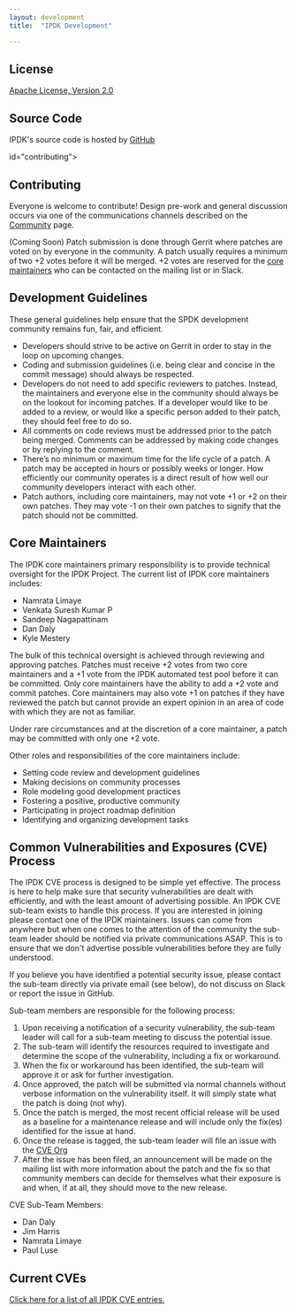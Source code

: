 ```yaml
---
layout: development
title:  "IPDK Development"

---
```


<a id="license"></a>
## License

<a href="https://www.apache.org/licenses/LICENSE-2.0"> Apache License, Version 2.0 </a>

<a id="source_code"></a>
## Source Code

IPDK's source code is hosted by [GitHub](https://github.com/ipdk-io)

id="contributing"></a>
## Contributing

Everyone is welcome to contribute! Design pre-work and general discussion occurs via one of the
communications channels described on the [Community](/community/) page.

(Coming Soon) Patch submission is done through Gerrit where patches are voted on by everyone in the community.
A patch usually requires a minimum of two +2 votes before it will be merged. +2 votes are reserved for
the [core maintainers](#core) who can be contacted on the mailing list or in Slack.

<a id="guidelines"></a>
## Development Guidelines

These general guidelines help ensure that the SPDK development community remains fun, fair, and efficient.

* Developers should strive to be active on Gerrit in order to stay in the loop on upcoming changes.
* Coding and submission guidelines (i.e. being clear and concise in the commit message) should always be respected.
* Developers do not need to add specific reviewers to patches. Instead, the maintainers and everyone else in the community
should always be on the lookout for incoming patches. If a developer would like to be added to a review, or would like
a specific person added to their patch, they should feel free to do so.
* All comments on code reviews must be addressed prior to the patch being merged. Comments can be addressed by making
code changes or by replying to the comment.
* There’s no minimum or maximum time for the life cycle of a patch. A patch may be accepted
in hours or possibly weeks or longer. How efficiently our community operates is a direct result of how well our
community developers interact with each other.
* Patch authors, including core maintainers, may not vote +1 or +2 on their own patches.  They may vote -1 on
their own patches to signify that the patch should not be committed.

<a id="core"></a>
## Core Maintainers

The IPDK core maintainers primary responsibility is to provide technical oversight for the IPDK Project.
The current list of IPDK core maintainers includes:

* Namrata Limaye
* Venkata Suresh Kumar P
* Sandeep Nagapattinam
* Dan Daly
* Kyle Mestery


The bulk of this technical oversight is achieved through reviewing and approving patches.  Patches
must receive +2 votes from two core maintainers and a +1 vote from the IPDK automated test pool before
it can be committed.  Only core maintainers have the ability to add a +2 vote and commit patches.  Core
maintainers may also vote +1 on patches if they have reviewed the patch but cannot provide an expert opinion
in an area of code with which they are not as familiar.

Under rare circumstances and at the discretion of a core maintainer, a patch may be committed with only one
+2 vote.

Other roles and responsibilities of the core maintainers include:

* Setting code review and development guidelines
* Making decisions on community processes
* Role modeling good development practices
* Fostering a positive, productive community
* Participating in project roadmap definition
* Identifying and organizing development tasks

<a id="cve"></a>
## Common Vulnerabilities and Exposures (CVE) Process

The IPDK CVE process is designed to be simple yet effective. The process is here to help make sure that security
vulnerabilities are dealt with efficiently, and with the least amount of advertising possible. An IPDK CVE sub-team
exists to handle this process. If you are interested in joining please contact one of the IPDK maintainers.
Issues can come from anywhere but when one comes to the attention of the community the sub-team leader should
be notified via private communications ASAP. This is to ensure that we don't advertise possible vulnerabilities
before they are fully understood.

If you believe you have identified a potential security issue, please contact the sub-team directly via private
email (see below), do not discuss on Slack or report the issue in GitHub.

Sub-team members are responsible for the following process:

1. Upon receiving a notification of a security vulnerability, the sub-team leader will call for a sub-team meeting
to discuss the potential issue.
2. The sub-team will identify the resources required to investigate and determine the scope of the vulnerability, including a fix or workaround.
3. When the fix or workaround has been identified, the sub-team will approve it or ask for further investigation.
4. Once approved, the patch will be submitted via normal channels without verbose information on the vulnerability
itself. It will simply state what the patch is doing (not why).
5. Once the patch is merged, the most recent official release will be used as a baseline for a maintenance release and will
include only the fix(es) identified for the issue at hand.
6. Once the release is tagged, the sub-team leader will file an issue with the [CVE Org](https://cve.mitre.org)
7. After the issue has been filed, an announcement will be made on the mailing list with more information about
the patch and the fix so that community members can decide for themselves what their exposure is and when, if at
all, they should move to the new release.

CVE Sub-Team Members:

* Dan Daly
* Jim Harris
* Namrata Limaye
* Paul Luse

<a id="current"></a>
## Current CVEs

[Click here for a list of all IPDK CVE entries.](https://cve.mitre.org/cgi-bin/cvekey.cgi?keyword=ipdk)
